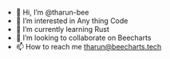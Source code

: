 - 👋 Hi, I’m @tharun-bee
- 👀 I’m interested in Any thing Code
- 🌱 I’m currently learning Rust
- 💞️ I’m looking to collaborate on Beecharts
- 📫 How to reach me tharun@beecharts.tech

<!---
tharun-bee/tharun-bee is a ✨ special ✨ repository because its `README.md` (this file) appears on your GitHub profile.
You can click the Preview link to take a look at your changes.
--->
